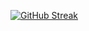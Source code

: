 [![GitHub Streak](https://streak-stats.demolab.com?user=olivernybo&theme=dark&hide_border=true&date_format=j%20M%5B%20Y%5D&mode=weekly&hide_current_streak=true)](https://git.io/streak-stats)
